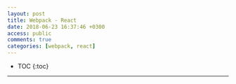 ```yaml
---
layout: post
title: Webpack - React
date: 2018-06-23 16:37:46 +0300
access: public
comments: true
categories: [webpack, react]
---
```


<!-- more -->

* TOC
{:toc}
<hr>

